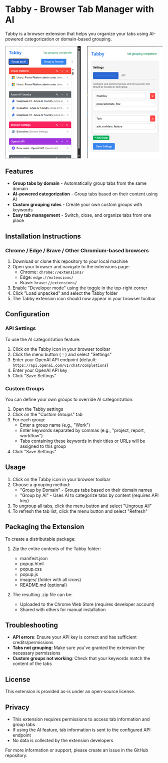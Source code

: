 # Tabby - Browser Tab Manager with AI

Tabby is a browser extension that helps you organize your tabs using AI-powered categorization or domain-based grouping.

<div style="display: flex; justify-content: space-between;">
   <img src="images/image.png" alt="Tabby home page" width="48%"/>
   <img src="image.png" alt="Settings page" width="48%"/>
</div>

## Features

- **Group tabs by domain** - Automatically group tabs from the same domain
- **AI-powered categorization** - Group tabs based on their content using AI
- **Custom grouping rules** - Create your own custom groups with keywords
- **Easy tab management** - Switch, close, and organize tabs from one place

## Installation Instructions

### Chrome / Edge / Brave / Other Chromium-based browsers

1. Download or clone this repository to your local machine
2. Open your browser and navigate to the extensions page:
   - Chrome: `chrome://extensions/`
   - Edge: `edge://extensions/`
   - Brave: `brave://extensions/`
3. Enable "Developer mode" using the toggle in the top-right corner
4. Click "Load unpacked" and select the Tabby folder
5. The Tabby extension icon should now appear in your browser toolbar

## Configuration

### API Settings

To use the AI categorization feature:

1. Click on the Tabby icon in your browser toolbar
2. Click the menu button (⋮) and select "Settings"
3. Enter your OpenAI API endpoint (default: `https://api.openai.com/v1/chat/completions`)
4. Enter your OpenAI API key
5. Click "Save Settings"

### Custom Groups

You can define your own groups to override AI categorization:

1. Open the Tabby settings
2. Click on the "Custom Groups" tab
3. For each group:
   - Enter a group name (e.g., "Work")
   - Enter keywords separated by commas (e.g., "project, report, workflow")
   - Tabs containing these keywords in their titles or URLs will be assigned to this group
4. Click "Save Settings"

## Usage

1. Click on the Tabby icon in your browser toolbar
2. Choose a grouping method:
   - "Group by Domain" - Groups tabs based on their domain names
   - "Group by AI" - Uses AI to categorize tabs by content (requires API key)
3. To ungroup all tabs, click the menu button and select "Ungroup All"
4. To refresh the tab list, click the menu button and select "Refresh"

## Packaging the Extension

To create a distributable package:

1. Zip the entire contents of the Tabby folder:

   - manifest.json
   - popup.html
   - popup.css
   - popup.js
   - images/ (folder with all icons)
   - README.md (optional)

2. The resulting .zip file can be:
   - Uploaded to the Chrome Web Store (requires developer account)
   - Shared with others for manual installation

## Troubleshooting

- **API errors**: Ensure your API key is correct and has sufficient credits/permissions
- **Tabs not grouping**: Make sure you've granted the extension the necessary permissions
- **Custom groups not working**: Check that your keywords match the content of the tabs

## License

This extension is provided as-is under an open-source license.

## Privacy

- This extension requires permissions to access tab information and group tabs
- If using the AI feature, tab information is sent to the configured API endpoint
- No data is collected by the extension developers

For more information or support, please create an issue in the GitHub repository.
